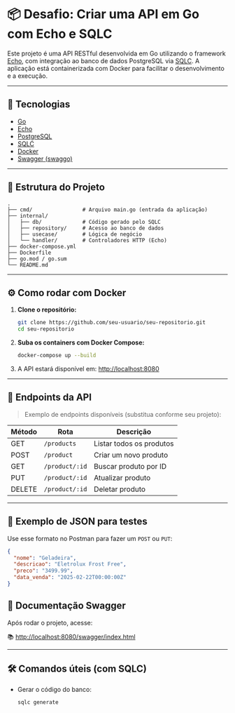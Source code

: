 # 📦 Desafio: Criar uma API em Go com Echo e SQLC

Este projeto é uma API RESTful desenvolvida em Go utilizando o framework [Echo](https://echo.labstack.com/), com integração ao banco de dados PostgreSQL via [SQLC](https://docs.sqlc.dev/). A aplicação está containerizada com Docker para facilitar o desenvolvimento e a execução.

---

## 🚀 Tecnologias

- [Go](https://golang.org/)
- [Echo](https://echo.labstack.com/)
- [PostgreSQL](https://www.postgresql.org/)
- [SQLC](https://docs.sqlc.dev/)
- [Docker](https://www.docker.com/)
- [Swagger (swaggo)](https://github.com/swaggo/swag)

---

## 📂 Estrutura do Projeto

```
.
├── cmd/                # Arquivo main.go (entrada da aplicação)
├── internal/
│   ├── db/             # Código gerado pelo SQLC
│   ├── repository/     # Acesso ao banco de dados
│   ├── usecase/        # Lógica de negócio
│   └── handler/        # Controladores HTTP (Echo)
├── docker-compose.yml
├── Dockerfile
├── go.mod / go.sum
└── README.md
```

---

## ⚙️ Como rodar com Docker

1. **Clone o repositório:**
   ```bash
   git clone https://github.com/seu-usuario/seu-repositorio.git
   cd seu-repositorio
   ```

2. **Suba os containers com Docker Compose:**
   ```bash
   docker-compose up --build
   ```

3. A API estará disponível em: [http://localhost:8080](http://localhost:8080)

---

## 📌 Endpoints da API

> Exemplo de endpoints disponíveis (substitua conforme seu projeto):

| Método | Rota               | Descrição               |
|--------|--------------------|-------------------------|
| GET    | `/products`         | Listar todos os produtos |
| POST   | `/product`           | Criar um novo produto    |
| GET    | `/product/:id`       | Buscar produto por ID    |
| PUT    | `/product/:id`       | Atualizar produto        |
| DELETE | `/product/:id`       | Deletar produto          |

---

## 📄 Exemplo de JSON para testes

Use esse formato no Postman para fazer um `POST` ou `PUT`:

```json
{
  "nome": "Geladeira",
  "descricao": "Eletrolux Frost Free",
  "preco": "3499.99",
  "data_venda": "2025-02-22T00:00:00Z"
}
```

## 📘 Documentação Swagger

Após rodar o projeto, acesse:

📚 [http://localhost:8080/swagger/index.html](http://localhost:8080/swagger/index.html)

---

## 🛠 Comandos úteis (com SQLC)

- Gerar o código do banco:
  ```bash
  sqlc generate
  ```


